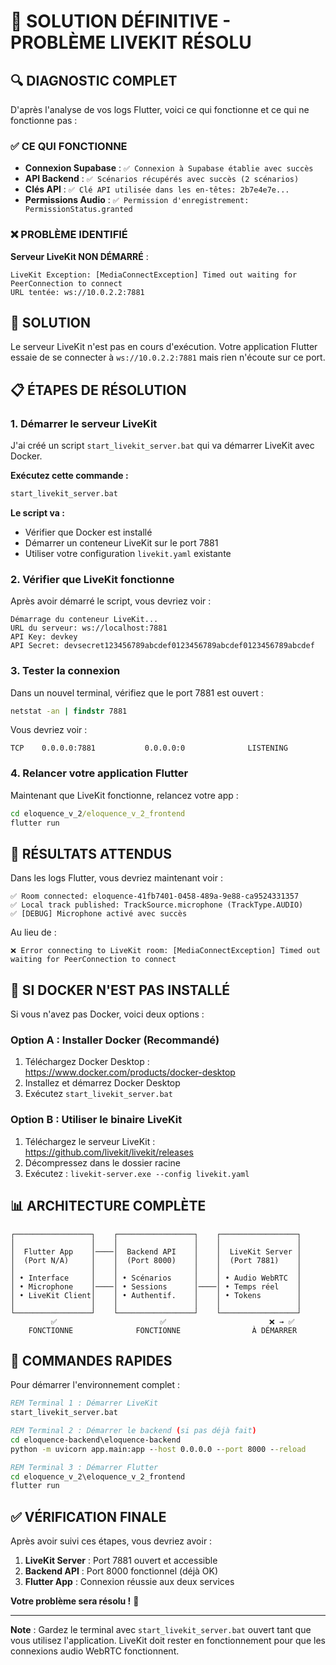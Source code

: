 # 🚀 SOLUTION DÉFINITIVE - PROBLÈME LIVEKIT RÉSOLU

## 🔍 DIAGNOSTIC COMPLET

D'après l'analyse de vos logs Flutter, voici ce qui fonctionne et ce qui ne fonctionne pas :

### ✅ CE QUI FONCTIONNE
- **Connexion Supabase** : `✅ Connexion à Supabase établie avec succès`
- **API Backend** : `✅ Scénarios récupérés avec succès (2 scénarios)`
- **Clés API** : `✅ Clé API utilisée dans les en-têtes: 2b7e4e7e...`
- **Permissions Audio** : `✅ Permission d'enregistrement: PermissionStatus.granted`

### ❌ PROBLÈME IDENTIFIÉ
**Serveur LiveKit NON DÉMARRÉ** :
```
LiveKit Exception: [MediaConnectException] Timed out waiting for PeerConnection to connect
URL tentée: ws://10.0.2.2:7881
```

## 🎯 SOLUTION

Le serveur LiveKit n'est pas en cours d'exécution. Votre application Flutter essaie de se connecter à `ws://10.0.2.2:7881` mais rien n'écoute sur ce port.

## 📋 ÉTAPES DE RÉSOLUTION

### 1. **Démarrer le serveur LiveKit**

J'ai créé un script `start_livekit_server.bat` qui va démarrer LiveKit avec Docker.

**Exécutez cette commande :**
```cmd
start_livekit_server.bat
```

**Le script va :**
- Vérifier que Docker est installé
- Démarrer un conteneur LiveKit sur le port 7881
- Utiliser votre configuration `livekit.yaml` existante

### 2. **Vérifier que LiveKit fonctionne**

Après avoir démarré le script, vous devriez voir :
```
Démarrage du conteneur LiveKit...
URL du serveur: ws://localhost:7881
API Key: devkey
API Secret: devsecret123456789abcdef0123456789abcdef0123456789abcdef
```

### 3. **Tester la connexion**

Dans un nouvel terminal, vérifiez que le port 7881 est ouvert :
```cmd
netstat -an | findstr 7881
```

Vous devriez voir :
```
TCP    0.0.0.0:7881           0.0.0.0:0              LISTENING
```

### 4. **Relancer votre application Flutter**

Maintenant que LiveKit fonctionne, relancez votre app :
```cmd
cd eloquence_v_2/eloquence_v_2_frontend
flutter run
```

## 🔧 RÉSULTATS ATTENDUS

Dans les logs Flutter, vous devriez maintenant voir :
```
✅ Room connected: eloquence-41fb7401-0458-489a-9e88-ca9524331357
✅ Local track published: TrackSource.microphone (TrackType.AUDIO)
✅ [DEBUG] Microphone activé avec succès
```

Au lieu de :
```
❌ Error connecting to LiveKit room: [MediaConnectException] Timed out waiting for PeerConnection to connect
```

## 🐛 SI DOCKER N'EST PAS INSTALLÉ

Si vous n'avez pas Docker, voici deux options :

### Option A : Installer Docker (Recommandé)
1. Téléchargez Docker Desktop : https://www.docker.com/products/docker-desktop
2. Installez et démarrez Docker Desktop
3. Exécutez `start_livekit_server.bat`

### Option B : Utiliser le binaire LiveKit
1. Téléchargez le serveur LiveKit : https://github.com/livekit/livekit/releases
2. Décompressez dans le dossier racine
3. Exécutez : `livekit-server.exe --config livekit.yaml`

## 📊 ARCHITECTURE COMPLÈTE

```
┌─────────────────┐    ┌─────────────────┐    ┌─────────────────┐
│                 │    │                 │    │                 │
│  Flutter App    │────│  Backend API    │    │  LiveKit Server │
│  (Port N/A)     │    │  (Port 8000)    │    │  (Port 7881)    │
│                 │    │                 │    │                 │
│ • Interface     │    │ • Scénarios     │    │ • Audio WebRTC  │
│ • Microphone    │────│ • Sessions      │────│ • Temps réel    │
│ • LiveKit Client│    │ • Authentif.    │    │ • Tokens        │
│                 │    │                 │    │                 │
└─────────────────┘    └─────────────────┘    └─────────────────┘
         ✅                       ✅                       ❌ → ✅
    FONCTIONNE              FONCTIONNE                À DÉMARRER
```

## 🚀 COMMANDES RAPIDES

Pour démarrer l'environnement complet :

```cmd
REM Terminal 1 : Démarrer LiveKit
start_livekit_server.bat

REM Terminal 2 : Démarrer le backend (si pas déjà fait)
cd eloquence-backend\eloquence-backend
python -m uvicorn app.main:app --host 0.0.0.0 --port 8000 --reload

REM Terminal 3 : Démarrer Flutter
cd eloquence_v_2\eloquence_v_2_frontend
flutter run
```

## ✅ VÉRIFICATION FINALE

Après avoir suivi ces étapes, vous devriez avoir :
1. **LiveKit Server** : Port 7881 ouvert et accessible
2. **Backend API** : Port 8000 fonctionnel (déjà OK)
3. **Flutter App** : Connexion réussie aux deux services

**Votre problème sera résolu !** 🎉

---

**Note** : Gardez le terminal avec `start_livekit_server.bat` ouvert tant que vous utilisez l'application. LiveKit doit rester en fonctionnement pour que les connexions audio WebRTC fonctionnent.
